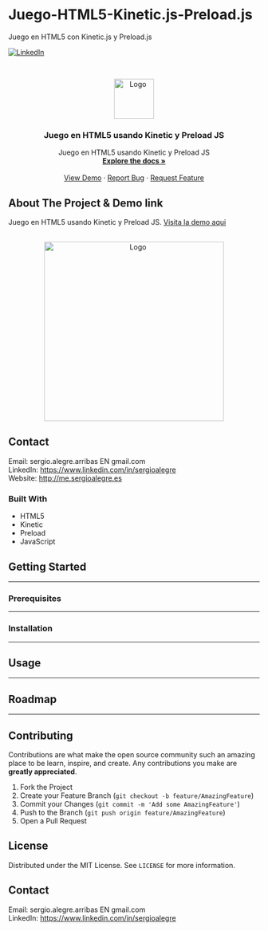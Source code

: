 # Juego-HTML5-Kinetic.js-Preload.js
Juego en HTML5 con Kinetic.js y Preload.js


<!--
REEMPLAZAR: Juego-HTML5-Kinetic.js-Preload.js, TITULO, DESCRIPCION, DESCRIPCION2, DEMO, TECNOLOGIAS
-->
[![LinkedIn][linkedin-shield]][linkedin-url]

<!-- PROJECT LOGO -->
<br />
<p align="center">
  <a href="https://github.com/sergioalegre/Juego-HTML5-Kinetic.js-Preload.js">
    <img src="http://sergioalegre.es/logo.JPG" alt="Logo" width="80" height="80">
  </a>

  <h3 align="center"><!-- TITULO -->Juego en HTML5 usando Kinetic y Preload JS</h3>

  <p align="center">
    <!-- DESCRIPCION -->Juego en HTML5 usando Kinetic y Preload JS
    <br />
    <a href="https://github.com/sergioalegre/Juego-HTML5-Kinetic.js-Preload.js"><strong>Explore the docs »</strong></a>
    <br />
    <br />
    <!-- DEMO --><a href="http://sergioalegre.es/Programacion/_JuegoHTML5/">View Demo</a>
    ·
    <a href="https://github.com/sergioalegre/Juego-HTML5-Kinetic.js-Preload.js/issues">Report Bug</a>
    ·
    <a href="https://github.com/sergioalegre/Juego-HTML5-Kinetic.js-Preload.js/issues">Request Feature</a>
  </p>
</p>

## About The Project & Demo link
<!-- DESCRIPCION2 --> <!-- DEMO -->
Juego en HTML5 usando Kinetic y Preload JS.  <a href="http://sergioalegre.es/Programacion/_JuegoHTML5/">Visita la demo aqui</a>
<br><br>
<p align="center">
  <a href="http://sergioalegre.es/Programacion/_JuegoHTML5/">
    <img src="http://sergioalegre.es/Programacion/_JuegoHTML5/captura.PNG" alt="Logo" width="360" height="">
  </a>
</p>


## Contact
Email: sergio.alegre.arribas EN gmail.com
<br>
LinkedIn: https://www.linkedin.com/in/sergioalegre
<br>
Website: http://me.sergioalegre.es


### Built With
<!-- TECNOLOGIAS -->
* HTML5
* Kinetic
* Preload
* JavaScript


## Getting Started
---

### Prerequisites
---

### Installation
---

## Usage
---

## Roadmap
---

## Contributing
Contributions are what make the open source community such an amazing place to be learn, inspire, and create. Any contributions you make are **greatly appreciated**.

1. Fork the Project
2. Create your Feature Branch (`git checkout -b feature/AmazingFeature`)
3. Commit your Changes (`git commit -m 'Add some AmazingFeature'`)
4. Push to the Branch (`git push origin feature/AmazingFeature`)
5. Open a Pull Request

## License
Distributed under the MIT License. See `LICENSE` for more information.

## Contact
Email: sergio.alegre.arribas EN gmail.com
<br>
LinkedIn: https://www.linkedin.com/in/sergioalegre


[linkedin-shield]: https://img.shields.io/badge/-LinkedIn-black.svg?style=flat-square&logo=linkedin&colorB=555
[linkedin-url]: https://linkedin.com/in/sergioalegre
